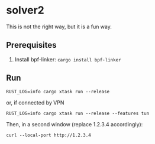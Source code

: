 # solver2

This is not the right way, but it is a fun way.

## Prerequisites

1. Install bpf-linker: `cargo install bpf-linker`

## Run

```
RUST_LOG=info cargo xtask run --release
```

or, if connected by VPN

```
RUST_LOG=info cargo xtask run --release --features tun
```

Then, in a second window (replace 1.2.3.4 accordingly):

```
curl --local-port http://1.2.3.4
```
